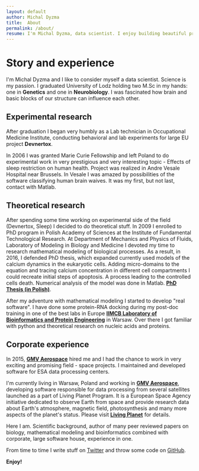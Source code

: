 ```yaml
---
layout: default
author: Michal Dyzma
title:  About
permalink: /about/
resume: I'm Michal Dyzma, data scientist. I enjoy building beautiful projects for science. Biology is my love, Data Science is my choice, Software Development is my way to combine them together.
---
```


Story and experience
====================

I'm Michal Dyzma and I like to consider myself a data scientist. Science is my passion. I graduated University of Lodz holding two M.Sc in my hands: one in **Genetics** and one in **Neurobiology**. I was fascinated how brain and basic blocks of our structure can influence each other. 

Experimental research
---------------------
After graduation I began very humbly as a Lab technician in Occupational Medicine Institute, conducting behavioral and lab experiments for large EU project **Devnertox**. 

In 2006 I was granted Marie Curie Fellowship and left Poland to do experimental work in very prestigious and very interesting topic - Effects of sleep restriction on human health. Project was realized in Andre Vesale Hospital near Brussels. In Vesale I was amazed by possibilities of the software classifying human brain waives. It was my first, but not last, contact with Matlab.

Theoretical research
--------------------
After spending some time working on experimental side of the field (Devnertox, Sleep) I decided to do theoretical stuff. In 2009 I enrolled to PhD program in Polish Academy of Sciences at the Institute of Fundamental Technological Research. At Department of Mechanics and Physics of Fluids, Laboratory of Modeling in Biology and Medicine I devoted my time to research mathematical modeling of biological processes. As a result, in 2016, I defended PhD thesis, which expanded currently used models of the calcium dynamics in the eukaryotic cells. Adding micro-domains to the equation and tracing calcium concentration in different cell compartments I could recreate initial steps of apoptosis. A process leading to the controlled cells death. Numerical analysis of the model was done in Matlab. [**PhD Thesis (in Polish)**][phd-thesis]. 

After my adventure with mathematical modeling I started to develop "real software". I have done some  protein-RNA docking during my post-doc training in one of the best labs in Europe [**IIMCB Laboratory of Bioinformatics and Protein Engineering**][bujnicki-lab] in Warsaw. Over there I got familiar with python and theoretical research on nucleic acids and proteins. 

Corporate experience
--------------------

In 2015, [**GMV Aerospace**][gmv] hired me and I had the chance to work in very exciting and promising field - space projects. I maintained and developed software for ESA data processing centers.

I'm currently living in Warsaw, Poland and working in [**GMV Aerospace**][gmv], developing software responsible for data processing from several satellites launched as a part of Living Planet Program. It is a European Space Agency initiative dedicated to observe Earth from space and provide research data about Earth's atmosphere, magnetic field, photosynthesis and many more aspects of the planet's status. Please visit [**Living Planet**][living-planet] for details.

Here I am. Scientific background, author of many peer reviewed papers on biology, mathematical modeling and bioinformatics combined with corporate, large software house, experience in one. 

From time to time I write stuff on [Twitter][tw] and throw some code on [GitHub][gh].

**Enjoy!**



[tw]: https://twitter.com/MichalDyzma
[gh]: https://github.com/mdyzma
[phd-thesis]: https://github.com/mdyzma/phd_thesis/
[living-planet]: http://www.esa.int/Our_Activities/Observing_the_Earth/The_Living_Planet_Programme

[bujnicki-lab]: http://genesilico.pl
[gmv]: http://www.gmv.com/en/
